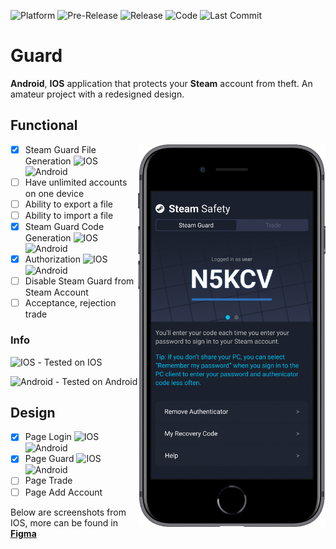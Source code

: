 ![Platform](https://img.shields.io/badge/platform-ios%20%7C%20android-brightgreen)
![Pre-Release](https://img.shields.io/github/v/release/AN0NCER/guard?include_prereleases&label=pre-release)
![Release](https://img.shields.io/github/v/release/AN0NCER/guard)
![Code](https://img.shields.io/github/languages/top/AN0NCER/guard)
![Last Commit](https://img.shields.io/github/last-commit/AN0NCER/guard)

# Guard

**Android**, **IOS** application that protects your **Steam** account from theft. An amateur project with a redesigned design.

## Functional

<img src="Resorces/iphoneExample.png" align="right" width="300" />

- [X] Steam Guard File Generation  ![IOS](https://img.shields.io/badge/ios-light?style=flat&logo=apple) ![Android](https://img.shields.io/badge/android-blue?style=flat&logo=android)
- [ ] Have unlimited accounts on one device
- [ ] Ability to export a file
- [ ] Ability to import a file
- [X] Steam Guard Code Generation   ![IOS](https://img.shields.io/badge/ios-light?style=flat&logo=apple) ![Android](https://img.shields.io/badge/android-blue?style=flat&logo=android)
- [X] Authorization   ![IOS](https://img.shields.io/badge/ios-light?style=flat&logo=apple) ![Android](https://img.shields.io/badge/android-blue?style=flat&logo=android)
- [ ] Disable Steam Guard from Steam Account
- [ ] Acceptance, rejection trade

### Info

![IOS](https://img.shields.io/badge/ios-light?style=flat&logo=apple) - Tested on IOS

![Android](https://img.shields.io/badge/android-blue?style=flat&logo=android) - Tested on Android

## Design

- [X] Page Login   ![IOS](https://img.shields.io/badge/ios-light?style=flat&logo=apple) ![Android](https://img.shields.io/badge/android-blue?style=flat&logo=android)
- [X] Page Guard  ![IOS](https://img.shields.io/badge/ios-light?style=flat&logo=apple) ![Android](https://img.shields.io/badge/android-blue?style=flat&logo=android)
- [ ] Page Trade
- [ ] Page Add Account

Below are screenshots from IOS, more can be found in [**Figma**](https://www.figma.com/file/NCcKHjj30Wh1UrKvqnby0C/Guard?node-id=0%3A1)
